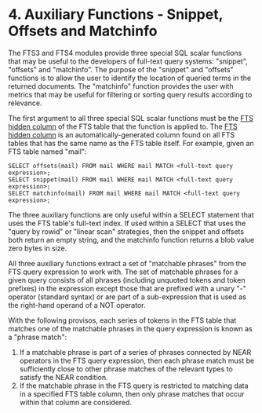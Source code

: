 # 4\. Auxiliary Functions \- Snippet, Offsets and Matchinfo



 The FTS3 and FTS4 modules provide three special SQL scalar functions that may be useful
 to the developers of full\-text query systems: "snippet", "offsets" and
 "matchinfo". The purpose of the "snippet" and "offsets" functions is to allow
 the user to identify the location of queried terms in the returned documents.
 The "matchinfo" function provides the user with metrics that may be useful
 for filtering or sorting query results according to relevance.




 The first argument to all three special SQL scalar functions
 must be the [FTS hidden column](fts3.html#hiddencol) of the FTS table that the function is
 applied to. The [FTS hidden column](fts3.html#hiddencol) is an automatically\-generated column found on
 all FTS tables that has the same name as the FTS table itself.
 For example, given an FTS table named "mail":




```
SELECT offsets(mail) FROM mail WHERE mail MATCH <full-text query expression>;
SELECT snippet(mail) FROM mail WHERE mail MATCH <full-text query expression>;
SELECT matchinfo(mail) FROM mail WHERE mail MATCH <full-text query expression>;

```


 The three auxiliary functions are only useful within a SELECT statement that
 uses the FTS table's full\-text index. If used within a SELECT that uses
 the "query by rowid" or "linear scan" strategies, then the snippet and
 offsets both return an empty string, and the matchinfo function returns
 a blob value zero bytes in size.





 All three auxiliary functions extract a set of "matchable phrases" from
 the FTS query expression to work with. The set of matchable phrases for
 a given query consists of all phrases (including unquoted tokens and
 token prefixes) in the expression except those that are prefixed with
 a unary "\-" operator (standard syntax) or are part of a sub\-expression
 that is used as the right\-hand operand of a NOT operator.




 With the following provisos, each series of tokens in the FTS table that
 matches one of the matchable phrases in the query expression is known as a
 "phrase match":



1. If a matchable phrase is part of a series of phrases connected by
 NEAR operators in the FTS query expression, then each phrase match
 must be sufficiently close to other phrase matches of the relevant
 types to satisfy the NEAR condition.
2. If the matchable phrase in the FTS query is restricted to matching
 data in a specified FTS table column, then only phrase matches that
 occur within that column are considered.



